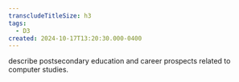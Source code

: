 ```yaml
---
transcludeTitleSize: h3
tags:
  - D3
created: 2024-10-17T13:20:30.000-0400
---
```

describe postsecondary education and career prospects related to computer studies.